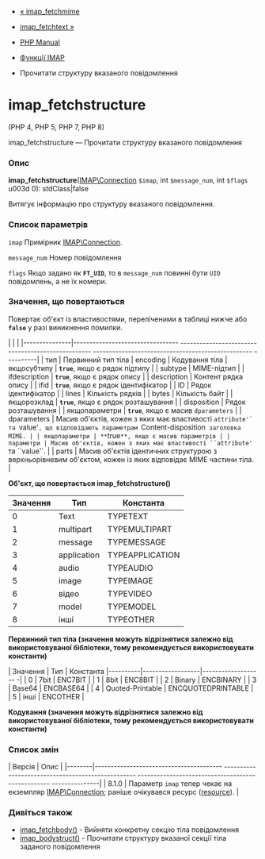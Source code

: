 - [« imap_fetchmime](function.imap-fetchmime.md)
- [imap_fetchtext »](function.imap-fetchtext.md)

- [PHP Manual](index.md)
- [Функції IMAP](ref.imap.md)
- Прочитати структуру вказаного повідомлення

# imap_fetchstructure

(PHP 4, PHP 5, PHP 7, PHP 8)

imap_fetchstructure — Прочитати структуру вказаного повідомлення

### Опис

**imap_fetchstructure**([IMAP\Connection](class.imap-connection.md)
`$imap`, int `$message_num`, int `$flags` u003d 0): stdClass\|false

Витягує інформацію про структуру вказаного повідомлення.

### Список параметрів

`imap`
Примірник [IMAP\Connection](class.imap-connection.md).

`message_num`
Номер повідомлення

`flags`
Якщо задано як **`FT_UID`**, то в `message_num` повинні бути `UID`
повідомлень, а не їх номери.

### Значення, що повертаються

Повертає об'єкт із властивостями, переліченими в таблиці нижче або
**`false`** у разі виникнення помилки.

| | |
|---------------|--------------------------------- -------------------------------------------------- -------------------------------------------------- ----------|
| тип | Первинний тип тіла
| encoding | Кодування тіла
| якщосубтипу | **`true`**, якщо є рядок підтипу |
| subtype | MIME-підтип |
| ifdescription | **`true`**, якщо є рядок опису |
| description | Контент рядка опису |
| ifid | **`true`**, якщо є рядок ідентифікатор |
| ID | Рядок ідентифікатор |
| lines | Кількість рядків |
| bytes | Кількість байт |
| якщорозклад | **`true`**, якщо є рядок розташування |
| disposition | Рядок розташування |
| якщопараметри | **`true`**, якщо є масив `dparameters` |
| dparameters | Масив об'єктів, кожен з яких має властивості ``attribute'` та ``value'`, що відповідають параметрам `Content-disposition` заголовка MIME. |
| якщопараметри | **`true`**, якщо є масив параметрів |
| параметри | Масив об'єктів, кожен з яких має властивості ``attribute'` та ``value'`. |
| parts | Масив об'єктів ідентичних структурою з верхньорівневим об'єктом, кожен із яких відповідає MIME частини тіла. |

**Об'єкт, що повертається **imap_fetchstructure()****

| Значення | Тип | Константа
|----------|-------------|-----------------|
| 0 | Text | TYPETEXT |
| 1 | multipart | TYPEMULTIPART |
| 2 | message | TYPEMESSAGE |
| 3 | application | TYPEAPPLICATION |
| 4 | audio | TYPEAUDIO |
| 5 | image | TYPEIMAGE |
| 6 | відео | TYPEVIDEO |
| 7 | model | TYPEMODEL |
| 8 | інші | TYPEOTHER |

**Первинний тип тіла (значення можуть відрізнятися залежно від
використовуваної бібліотеки, тому рекомендується використовувати константи)**

| Значення | Тип | Константа
|----------|------------------|------------------- -|
| 0 | 7bit | ENC7BIT |
| 1 | 8bit | ENC8BIT |
| 2 | Binary | ENCBINARY |
| 3 | Base64 | ENCBASE64 |
| 4 | Quoted-Printable | ENCQUOTEDPRINTABLE |
| 5 | інші | ENCOTHER |

**Кодування (значення можуть відрізнятися залежно від використовуваної
бібліотеки, тому рекомендується використовувати константи)**

### Список змін

| Версія | Опис |
|--------|---------------------------------------- -------------------------------------------------- -------------------------------------------------- ---------------|
| 8.1.0 | Параметр `imap` тепер чекає на екземпляр [IMAP\Connection](class.imap-connection.md); раніше очікувався ресурс ([resource](language.types.resource.md)). |

### Дивіться також

- [imap_fetchbody()](function.imap-fetchbody.md) - Вийняти
конкретну секцію тіла повідомлення
- [imap_bodystruct()](function.imap-bodystruct.md) - Прочитати
структуру вказаної секції тіла заданого повідомлення
